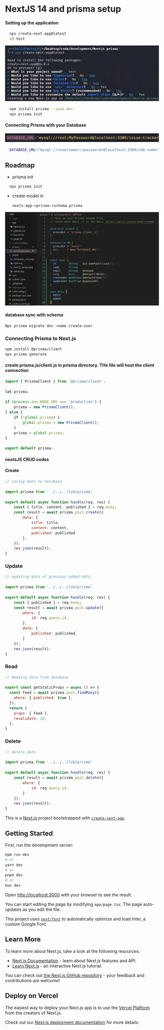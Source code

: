 
# NextJS 14 and prisma setup


#### Setting up the application

```bash
  npx create-next-app@latest
  cd test
```

![NextJS Installation](https://github.com/PratikPradhan987/test/blob/main/public/nextJS_setup.jpeg?raw=true)

    

```bash
  npm install prisma --save-dev
  npx prisma init
```

#### Connecting Prisma with your Database

![MySql-DataBase](https://github.com/PratikPradhan987/test/blob/main/public/databaase_url.jpeg?raw=true)

```bash
  DATABASE_URL="mysql://<username>:<password>@localhost:3306/<db-name>"
```
## Roadmap

- prisma init
```bash
  npx prisma init
```

- create model in

  `nexts-app->prisma->schema.prisma`

![Prisma-model](https://github.com/PratikPradhan987/test/blob/main/public/prisma-model.jpeg?raw=true)

#### database sync with schema

```bash
Npx prisma migrate dev –name create-user
```

### Connecting Prisma to Next.js

```bash
npm install @prisma/client
npx prisma generate
```


#### create prisma.js/client.js in prisma directory. THe file will host the client connection

```javascript
import { PrismaClient } from '@prisma/client';

let prisma;

if (process.env.NODE_ENV === 'production') {
    prisma = new PrismaClient();
} else {
    if (!global.prisma) {
        global.prisma = new PrismaClient();
    }
    prisma = global.prisma;
}

export default prisma;
```

#### nextsJS CRUD codes

#### Create
```javascript
// saving data to database

import prisma from '../../../lib/prisma'

export default async function handle(req, res) {
    const { title, content, published } = req.body;
    const result = await prisma.post.create({
        data: {
            title: title,
            content: content,
            published: published
        },
    });
    res.json(result);
}
```
### Update
```javascript
// updating data of previous added data

import prisma from '../../../lib/prisma'

export default async function handle(req, res) {
    const { published } = req.body;
    const result = await prisma.post.update({
        where: {
            id: req.query.id,
        },
        data: {
            published: published,
        }
    });
    res.json(result);
}
```
### Read
```javascript
// Reading data from database

export const getStaticProps = async () => {
  const feed = await prisma.post.findMany({
    where: { published: true },
  });
  return {
    props: { feed },
    revalidate: 10,
  };
}
```
### Delete
```javascript
// delete data

import prisma from '../../../lib/prisma'

export default async function handle(req, res) {
    const result = await prisma.post.delete({
        where: {
            id: req.query.id,
        }
    });
    res.json(result);
}
```




This is a [Next.js](https://nextjs.org/) project bootstrapped with [`create-next-app`](https://github.com/vercel/next.js/tree/canary/packages/create-next-app).

## Getting Started

First, run the development server:

```bash
npm run dev
# or
yarn dev
# or
pnpm dev
# or
bun dev
```

Open [http://localhost:3000](http://localhost:3000) with your browser to see the result.

You can start editing the page by modifying `app/page.tsx`. The page auto-updates as you edit the file.

This project uses [`next/font`](https://nextjs.org/docs/basic-features/font-optimization) to automatically optimize and load Inter, a custom Google Font.

## Learn More

To learn more about Next.js, take a look at the following resources:

- [Next.js Documentation](https://nextjs.org/docs) - learn about Next.js features and API.
- [Learn Next.js](https://nextjs.org/learn) - an interactive Next.js tutorial.

You can check out [the Next.js GitHub repository](https://github.com/vercel/next.js/) - your feedback and contributions are welcome!

## Deploy on Vercel

The easiest way to deploy your Next.js app is to use the [Vercel Platform](https://vercel.com/new?utm_medium=default-template&filter=next.js&utm_source=create-next-app&utm_campaign=create-next-app-readme) from the creators of Next.js.

Check out our [Next.js deployment documentation](https://nextjs.org/docs/deployment) for more details.
